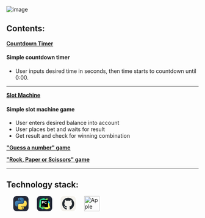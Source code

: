 ![image](https://github.com/user-attachments/assets/f5206b42-7db9-45a2-bfc3-0de37a7c28d6)


## Contents:

**[Countdown Timer](https://github.com/Milenski1987/Python-mini-Projects/tree/main/countdown_timer)** 
#### Simple countdown timer
- User inputs desired time in seconds, then time starts to countdown until 0:00.
---
**[Slot Machine](https://github.com/Milenski1987/Python-mini-Projects/tree/main/slot_machine)** 
#### Simple slot machine game
- User enters desired balance into account
- User places bet and waits for result
- Get result and check for winning combination

**["Guess a number" game](https://github.com/Milenski1987/Python-mini-Projects/tree/main/guess_a_number_game)** 


**["Rock, Paper or Scissors" game](https://github.com/Milenski1987/Python-mini-Projects/tree/main/rock_paper_scissors_game)** 



---
## Technology stack:
<p align="left">
  &emsp;
    <a href="#"><img alt="Python" src="https://github.com/tandpfun/skill-icons/blob/main/icons/Python-Dark.svg" width="40" height ="40"></a>
  &emsp;
    <a href="#"><img src="https://github.com/tandpfun/skill-icons/blob/main/icons/PyCharm-Dark.svg" width="40" height="40" /></a>
  &emsp;
    <a href="#"><img alt="GitHub" src="https://github.com/tandpfun/skill-icons/blob/main/icons/Github-Light.svg" title="GitHub" **alt="GitHub" width="40" height="40" ></a>
  &emsp;
    <a href="#"><img src="https://github.com/tandpfun/skill-icons/blob/main/icons/Apple-Light.svg" title="Apple" **alt="Apple" width="40" height="40" /></a>
</p>
